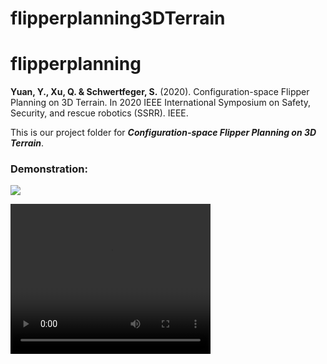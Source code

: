 # flipperplanning3DTerrain

# flipperplanning

**Yuan, Y., Xu, Q. & Schwertfeger, S.** (2020). Configuration-space Flipper Planning on 3D Terrain. In 2020 IEEE International Symposium on Safety, Security, and rescue robotics (SSRR). IEEE. 

This is our project folder for ***Configuration-space Flipper Planning on 3D Terrain***.

### Demonstration:
![](https://jarrome.github.io/files/flipperPath.gif?raw=true)


<video width="320" height="240" controls>
  <source type="video/mp4" src="https://jarrome.github.io/files/ssrr2020.mp4?raw=true">
</video>
